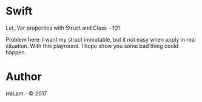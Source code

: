 # Swift
Let, Var properties with Struct and Class - 101

Problem here: I want my struct immutable, but it not easy when apply in real situation.
With this playround. I hope show you some bad thing could happen.

# Author
HaLam - © 2017
